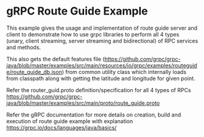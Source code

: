 gRPC Route Guide Example
=====================

This example gives the usage and implementation of route guide server and client to demonstrate 
how to use grpc libraries to perform all 4 types (unary, client streaming, server streaming and bidirectional) of RPC services and methods.

This also gets the default features file (https://github.com/grpc/grpc-java/blob/master/examples/src/main/resources/io/grpc/examples/routeguide/route_guide_db.json) from common utility class 
which internally loads from classpath along with getting the latitude and longitude for given point.

Refer the router_guid.proto definition/specification for all 4 types of RPCs
https://github.com/grpc/grpc-java/blob/master/examples/src/main/proto/route_guide.proto

Refer the gRPC documentation for more details on creation, build and execution of route guide example with explanation
https://grpc.io/docs/languages/java/basics/